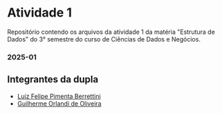 # Atividade 1
Repositório contendo os arquivos da atividade 1 da matéria "Estrutura de Dados" do 3° semestre do curso de Ciências de Dados e Negócios.

### 2025-01

## Integrantes da dupla
- [Luiz Felipe Pimenta Berrettini](https://github.com/PimentaBrrt/)
- [Guilherme Orlandi de Oliveira](https://github.com/carrico05/)
